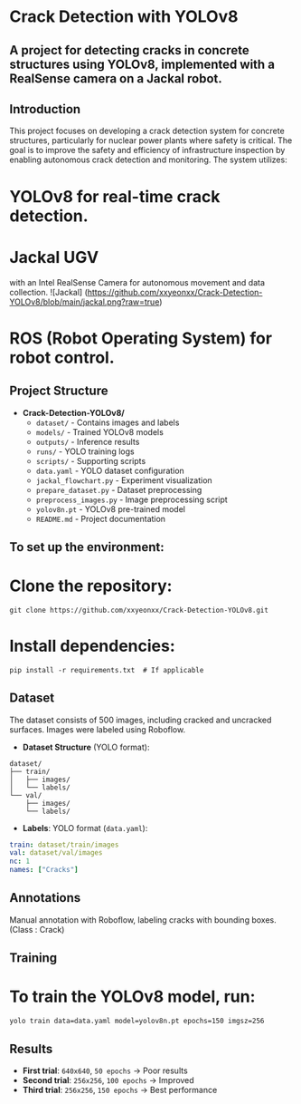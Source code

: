# Crack Detection with YOLOv8
## A project for detecting cracks in concrete structures using YOLOv8, implemented with a RealSense camera on a Jackal robot.

## Introduction
This project focuses on developing a crack detection system for concrete structures, particularly for nuclear power plants where safety is critical. 
The goal is to improve the safety and efficiency of infrastructure inspection by enabling autonomous crack detection and monitoring.
The system utilizes:

# YOLOv8 for real-time crack detection.
# Jackal UGV 
with an Intel RealSense Camera for autonomous movement and data collection.
![Jackal] (https://github.com/xxyeonxx/Crack-Detection-YOLOv8/blob/main/jackal.png?raw=true)

# ROS (Robot Operating System) for robot control.


## Project Structure
- **Crack-Detection-YOLOv8/**
  - `dataset/` - Contains images and labels
  - `models/` - Trained YOLOv8 models
  - `outputs/` - Inference results
  - `runs/` - YOLO training logs
  - `scripts/` - Supporting scripts
  - `data.yaml` - YOLO dataset configuration
  - `jackal_flowchart.py` - Experiment visualization
  - `prepare_dataset.py` - Dataset preprocessing
  - `preprocess_images.py` - Image preprocessing script
  - `yolov8n.pt` - YOLOv8 pre-trained model
  - `README.md` - Project documentation



## To set up the environment:
# Clone the repository:
```git clone https://github.com/xxyeonxx/Crack-Detection-YOLOv8.git```
# Install dependencies:
```pip install -r requirements.txt  # If applicable```


## Dataset
The dataset consists of 500 images, including cracked and uncracked surfaces. Images were labeled using Roboflow.

- **Dataset Structure** (YOLO format):
```
dataset/
├── train/
│   ├── images/
│   └── labels/
└── val/
    ├── images/
    └── labels/
``` 

- **Labels**: YOLO format (`data.yaml`):
```yaml
train: dataset/train/images
val: dataset/val/images
nc: 1
names: ["Cracks"]
```
## Annotations
Manual annotation with Roboflow, labeling cracks with bounding boxes.
(Class : Crack)

## Training
# To train the YOLOv8 model, run:
```yolo train data=data.yaml model=yolov8n.pt epochs=150 imgsz=256```


## Results
- **First trial**: `640x640`, `50 epochs` → Poor results
- **Second trial**: `256x256`, `100 epochs` → Improved
- **Third trial**: `256x256`, `150 epochs` → Best performance

